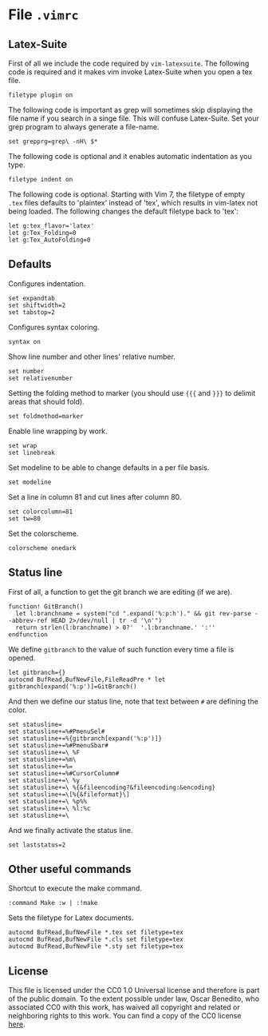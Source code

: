 # File `.vimrc`

## Latex-Suite
First of all we include the code required by `vim-latexsuite`. The following code is required and it makes vim invoke Latex-Suite when you open a tex file.
```vim file dot_vimrc
filetype plugin on
```

The following code is important as grep will sometimes skip displaying the file name if you search in a singe file. This will confuse Latex-Suite. Set your grep program to always generate a file-name.
```vim file dot_vimrc
set grepprg=grep\ -nH\ $*
```

The following code is optional and it enables automatic indentation as you type.
```vim file dot_vimrc
filetype indent on
```

The following code is optional. Starting with Vim 7, the filetype of empty `.tex` files defaults to 'plaintex' instead of 'tex', which results in vim-latex not being loaded. The following changes the default filetype back to 'tex':
```vim file dot_vimrc
let g:tex_flavor='latex'
let g:Tex_Folding=0
let g:Tex_AutoFolding=0
```

## Defaults
Configures indentation.
```vim file dot_vimrc
set expandtab
set shiftwidth=2
set tabstop=2
```

Configures syntax coloring.
```vim file dot_vimrc
syntax on
```

Show line number and other lines' relative number.
```vim file dot_vimrc
set number
set relativenumber
```

Setting the folding method to marker (you should use `{{{` and `}}}` to delimit areas that should fold).
```vim file dot_vimrc
set foldmethod=marker
```

Enable line wrapping by work.
```vim file dot_vimrc
set wrap
set linebreak
```

Set modeline to be able to change defaults in a per file basis.
```vim file dot_vimrc
set modeline
```

Set a line in column 81 and cut lines after column 80.
```vim file dot_vimrc
set colorcolumn=81
set tw=80
```

Set the colorscheme.
```vim file dot_vimrc
colorscheme onedark
```

## Status line

First of all, a function to get the git branch we are editing (if we are).
```vim file dot_vimrc
function! GitBranch()
  let l:branchname = system("cd ".expand('%:p:h')." && git rev-parse --abbrev-ref HEAD 2>/dev/null | tr -d '\n'")
  return strlen(l:branchname) > 0?'  '.l:branchname.' ':''
endfunction
```

We define `gitbranch` to the value of such function every time a file is opened.
```vim file dot_vimrc
let gitbranch={}
autocmd BufRead,BufNewFile,FileReadPre * let gitbranch[expand('%:p')]=GitBranch()
```

And then we define our status line, note that text between `#` are defining the color.
```vim file dot_vimrc
set statusline=
set statusline+=%#PmenuSel#
set statusline+=%{gitbranch[expand('%:p')]}
set statusline+=%#PmenuSbar#
set statusline+=\ %F
set statusline+=%m\  
set statusline+=%=
set statusline+=%#CursorColumn#
set statusline+=\ %y
set statusline+=\ %{&fileencoding?&fileencoding:&encoding}
set statusline+=\[%{&fileformat}\]
set statusline+=\ %p%%
set statusline+=\ %l:%c
set statusline+=\  
```

And we finally activate the status line.
```vim file dot_vimrc
set laststatus=2
```

## Other useful commands
Shortcut to execute the make command.
```vim file dot_vimrc
:command Make :w | :!make
```

Sets the filetype for Latex documents.
```vim file dot_vimrc
autocmd BufRead,BufNewFile *.tex set filetype=tex
autocmd BufRead,BufNewFile *.cls set filetype=tex
autocmd BufRead,BufNewFile *.sty set filetype=tex
```

## License
This file is licensed under the CC0 1.0 Universal license and therefore is part of the public domain. To the extent possible under law, Oscar Benedito, who associated CC0 with this work, has waived all copyright and related or neighboring rights to this work. You can find a copy of the CC0 license [here](https://gitlab.com/oscarbenedito/dotfiles/blob/master/CC0-1.0).
